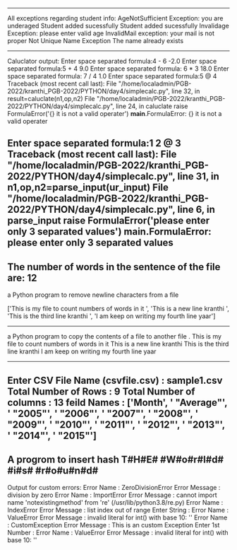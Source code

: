 

------------------------------------------------------------------------------------------------------------------------------------------------------------
All exceptions regarding student info:
AgeNotSufficient Exception: you are underaged
Student added sucessfully
Student added sucessfully
Invalidage Exception: please enter valid age
InvalidMail exception: your mail is not proper
Not Unique Name Exception The name already exists

------------------------------------------------------------------------------------------------------------------------------------------------------------
Caluclator output:
Enter space separated formula:4 - 6
-2.0
Enter space separated formula:5 + 4
9.0
Enter space separated formula: 6 * 3
18.0
Enter space separated formula: 7 / 4
1.0
Enter space separated formula:5 @ 4
Traceback (most recent call last):
  File "/home/localadmin/PGB-2022/kranthi_PGB-2022/PYTHON/day4/simplecalc.py", line 32, in <module>
    result=caluclate(n1,op,n2)
  File "/home/localadmin/PGB-2022/kranthi_PGB-2022/PYTHON/day4/simplecalc.py", line 24, in caluclate
    raise FormulaError('{} it is not a valid operater')
__main__.FormulaError: {} it is not a valid operater


Enter space separated formula:1 2 @ 3
Traceback (most recent call last):
  File "/home/localadmin/PGB-2022/kranthi_PGB-2022/PYTHON/day4/simplecalc.py", line 31, in <module>
    n1,op,n2=parse_input(ur_input)
  File "/home/localadmin/PGB-2022/kranthi_PGB-2022/PYTHON/day4/simplecalc.py", line 6, in parse_input
    raise FormulaError('please enter only 3 separated values')
__main__.FormulaError: please enter only 3 separated values
------------------------------------------------------------------------------------------------------------------------------------------------------------
The number of words in the sentence of the file are:
12
------------------------------------------------------------------------------------------------------------------------------------------------------------

a Python program to remove newline characters from a file 

['This is my file to count numbers of words in it ', 'This is a new line kranthi ', 'This is the third  line kranthi ', 'I am keep on writing my fourth line yaar']

------------------------------------------------------------------------------------------------------------------------------------------------------------
a Python program to copy the contents of a file to another file .
This is my file to count numbers of words in it 
This is a new line kranthi 
This is the third  line kranthi 
I am keep on writing my fourth line yaar



------------------------------------------------------------------------------------------------------------------------------------------------------------
Enter CSV File Name (csvfile.csv) : sample1.csv
Total Number of Rows : 9
Total Number of columns : 13
feild Names : ['Month', ' "Average"', ' "2005"', ' "2006"', ' "2007"', ' "2008"', ' "2009"', ' "2010"', ' "2011"', ' "2012"', ' "2013"', ' "2014"', ' "2015"']
------------------------------------------------------------------------------------------------------------------------------------------------------------
A progrom to insert hash
T#H#E# #W#o#r#l#d# #i#s# #r#o#u#n#d#
------------------------------------------------------------------------------------------------------------------------------------------------------------
Output for custom errors:
Error Name : ZeroDivisionError
Error Message : division by zero
Error Name : ImportError
Error Message : cannot import name 'notexistingmethod' from 're' (/usr/lib/python3.8/re.py)
Error Name : IndexError
Error Message : list index out of range
Enter String : 
Error Name : ValueError
Error Message : invalid literal for int() with base 10: ''
Error Name : CustomException
Error Message : This is an custom Exception
Enter 1st Number : 
Error Name : ValueError
Error Message : invalid literal for int() with base 10: ''
